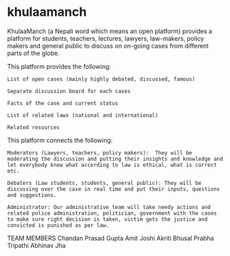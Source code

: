 khulaamanch
===========

KhulaaManch (a Nepali word which means an open platform) provides a platform for students, teachers, lectures, lawyers, law-makers, policy makers and general public to discuss on on-going cases from different parts of the globe.

This platform provides the following:

    List of open cases (mainly highly debated, discussed, famous) 

    Separate discussion board for each cases

    Facts of the case and current status

    List of related laws (national and international)

    Related resources

This platform connects the following:

    Moderators (Lawyers, teachers, policy makers):  They will be moderating the discussion and putting their insights and knowledge and let everybody know what according to law is ethical, what is correct etc.

    Debaters (Law students, students, general public): They will be discussing over the case in real time and put their inputs, questions and suggestions.

    Administrator: Our administrative team will take needy actions and related police administration, politician, government with the cases to make sure right decision is taken, victim gets the justice and convicted is punished as per law.

TEAM MEMBERS
Chandan Prasad Gupta
Amit Joshi
Akriti Bhusal
Prabha Tripathi
Abhinav Jha
